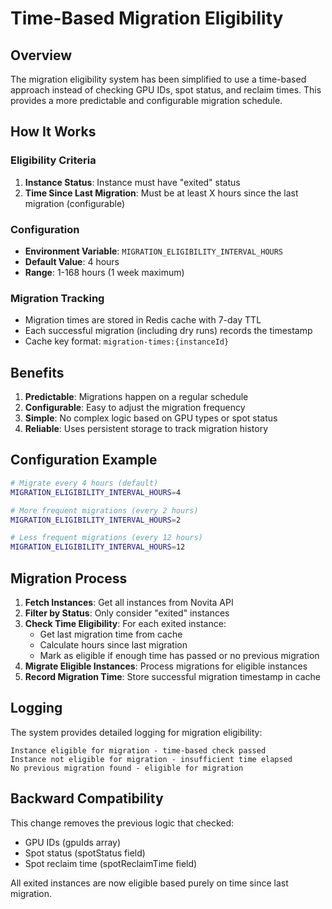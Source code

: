 # Time-Based Migration Eligibility

## Overview

The migration eligibility system has been simplified to use a time-based approach instead of checking GPU IDs, spot status, and reclaim times. This provides a more predictable and configurable migration schedule.

## How It Works

### Eligibility Criteria

1. **Instance Status**: Instance must have "exited" status
2. **Time Since Last Migration**: Must be at least X hours since the last migration (configurable)

### Configuration

- **Environment Variable**: `MIGRATION_ELIGIBILITY_INTERVAL_HOURS`
- **Default Value**: 4 hours
- **Range**: 1-168 hours (1 week maximum)

### Migration Tracking

- Migration times are stored in Redis cache with 7-day TTL
- Each successful migration (including dry runs) records the timestamp
- Cache key format: `migration-times:{instanceId}`

## Benefits

1. **Predictable**: Migrations happen on a regular schedule
2. **Configurable**: Easy to adjust the migration frequency
3. **Simple**: No complex logic based on GPU types or spot status
4. **Reliable**: Uses persistent storage to track migration history

## Configuration Example

```bash
# Migrate every 4 hours (default)
MIGRATION_ELIGIBILITY_INTERVAL_HOURS=4

# More frequent migrations (every 2 hours)
MIGRATION_ELIGIBILITY_INTERVAL_HOURS=2

# Less frequent migrations (every 12 hours)
MIGRATION_ELIGIBILITY_INTERVAL_HOURS=12
```

## Migration Process

1. **Fetch Instances**: Get all instances from Novita API
2. **Filter by Status**: Only consider "exited" instances
3. **Check Time Eligibility**: For each exited instance:
   - Get last migration time from cache
   - Calculate hours since last migration
   - Mark as eligible if enough time has passed or no previous migration
4. **Migrate Eligible Instances**: Process migrations for eligible instances
5. **Record Migration Time**: Store successful migration timestamp in cache

## Logging

The system provides detailed logging for migration eligibility:

```
Instance eligible for migration - time-based check passed
Instance not eligible for migration - insufficient time elapsed
No previous migration found - eligible for migration
```

## Backward Compatibility

This change removes the previous logic that checked:
- GPU IDs (gpuIds array)
- Spot status (spotStatus field)
- Spot reclaim time (spotReclaimTime field)

All exited instances are now eligible based purely on time since last migration.